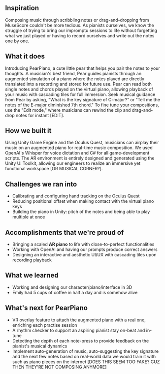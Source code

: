 ## Inspiration
Composing music through scribbling notes or drag-and-dropping from MuseScore couldn't be more tedious. As pianists ourselves, we know the struggle of trying to bring our impromptu sessions to life without forgetting what we just played or having to record ourselves and write out the notes one by one. 

## What it does
Introducing PearPiano, a cute little pear that helps you pair the notes to your thoughts. A musician's best friend, Pear guides pianists through an augmented simulation of a piano where the notes played are directly translated into a recording and stored for future use. Pear can read both single notes and chords played on the virtual piano, allowing playback of your music with cascading tiles for full immersion. Seek musical guidance from Pear by asking, "What is the key signature of C-major?" or "Tell me the notes of the E-major diminished 7th chord." To fine tune your compositions, use the "Edit mode," where musicians can rewind the clip and drag-and-drop notes for instant [EDIT].

## How we built it
Using Unity Game Engine and the Oculus Quest, musicians can airplay their music on an augmented piano for real-time music composition. We used OpenAI's Whisper for voice dictation and C# for all game-development scripts. The AR environment is entirely designed and generated using the Unity UI Toolkit, allowing our engineers to realize an immersive yet functional workspace [OR MUSICAL CORNER?].

## Challenges we ran into
- Calibrating and configuring hand tracking on the Oculus Quest
- Reducing positional offset when making contact with the virtual piano keys
- Building the piano in Unity: pitch of the notes and being able to play multiple at once

## Accomplishments that we're proud of
- Bringing a scaled **AR piano** to life with close-to-perfect functionalities
- Working with OpenAI and having our prompts produce correct answers
- Designing an interactive and aesthetic UI/UX with cascading tiles upon recording playback

## What we learned
- Working and designing our character/piano/interface in 3D
- Emily had 5 cups of coffee in half a day and is somehow alive

## What's next for PearPiano
- VR overlay feature to attach the augmented piano with a real one, enriching each practise session
- A rhythm checker to support an aspiring pianist stay on-beat and in-tune
- Detecting the depth of each note-press to provide feedback on the pianist's musical dynamics
- Implement auto-generation of music, auto-suggesting the key signature and the next few notes based on real-world data we would train it with such as piano pieces on the internet [DOES THIS SEEM TOO FAKE? CUZ THEN THEY'RE NOT COMPOSING ANYMORE]
